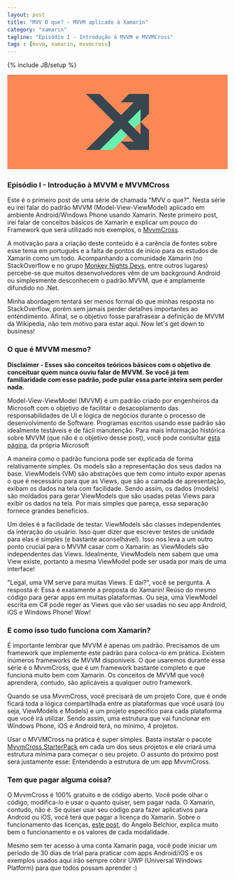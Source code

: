 ```yaml
---
layout: post
title: "MVV O que? - MVVM aplicado à Xamarin"
category: "xamarin"
tagline: "Episódio I - Introdução à MVVM e MVVMCross"
tags : [mvvm, xamarin, mvvmcross]
---
```

{% include JB/setup %}

![Cover](/assets/covers/mvvmwhat.png)

### Episódio I - Introdução à MVVM e MVVMCross

Este é o primeiro post de uma série de chamada "MVV o que?". Nesta série eu irei falar do padrão MVVM (Model-View-ViewModel) aplicado em ambiente Android/Windows Phone usando Xamarin. Neste primeiro post, irei falar de conceitos básicos de Xamarin e explicar um pouco do Framework que será utilizado nos exemplos, o [MvvmCross](https://github.com/MvvmCross/MvvmCross). 

A motivação para a criação deste conteúdo é a carência de fontes sobre esse tema em português e a falta de pontos de início para os estudos de Xamarin como um todo. Acompanhando a comunidade Xamarin (no StackOverflow e no grupo [Monkey Nights Devs](https://www.facebook.com/groups/MonkeyNightsDevs/), entre outros lugares) percebe-se que muitos desenvolvedores vêm de um background Android ou simplesmente desconhecem o padrão MVVM, que é amplamente difundido no .Net. 

Minha abordagem tentará ser menos formal do que minhas resposta no StackOverflow, porém sem jamais perder detalhes importantes ao entendimento. Afinal, se o objetivo fosse parafrasear a definição de MVVM da Wikipedia, não tem motivo para estar aqui. Now let's get down to business!


### O que é MVVM mesmo?

**Disclaimer - Esses são conceitos teóricos básicos com o objetivo de conceituar quem nunca ouviu falar de MVVM. Se você já tem familiaridade com esse padrão, pode pular essa parte inteira sem perder nada.**

Model-View-ViewModel (MVVM) é um padrão criado por engenheiros da Microsoft com o objetivo de facilitar o desacoplamento das responsabilidades de UI e lógica de negócios durante o processo de desenvolvimento de Software. Programas escritos usando esse padrão são idealmente testáveis e de fácil manutenção. Para mais informação histórica sobre MVVM (que não é o objetivo desse post), você pode consultar [esta página](https://msdn.microsoft.com/en-us/library/hh848246.aspx), da própria Microsoft

A maneira como o padrão funciona pode ser explicada de forma relativamente simples. Os models são a representação dos seus dados na base. ViewModels (VM) são abstrações que tem como intuito expor apenas o que é necessário para que as Views, que são a camada de apresentação, exibam os dados na tela com facilidade. Sendo assim, os dados (models) são moldados para gerar ViewModels que são usadas pelas Views para exibir os dados na tela. Por mais simples que pareça, essa separação fornece grandes benefícios.

Um deles é a facilidade de testar. ViewModels são classes independentes da interação do usuário. Isso quer dizer que escrever testes de unidade para elas é simples (e bastante aconselhável). Isso nos leva a um outro ponto crucial para o MVVM casar com o Xamarin: as ViewModels são independentes das Views. Idealmente, ViewModels nem sabem que uma View existe, portanto a mesma ViewModel pode ser usada por mais de uma interface!

"Legal, uma VM serve para muitas Views. E dai?", você se pergunta. A resposta é: Essa é exatamente a proposta do Xamarin! Reúso do mesmo código para gerar apps em muitas plataformas. Ou seja, uma ViewModel escrita em C# pode reger as Views que vão ser usadas no seu app Android, iOS e Windows Phone! Wow!

### E como isso tudo funciona com Xamarin?


É importante lembrar que MVVM é apenas um padrão. Precisamos de um framework que implemente este padrão para coloca-lo em prática. Existem inúmeros frameworks de MVVM disponíveis. O que usaremos durante essa série é o MvvmCross, que é um framework bastante completo e que funciona muito bem com Xamarin. Os conceitos de MVVM que você aprenderá, contudo, são aplicáveis a qualquer outro framework.

Quando se usa MvvmCross, você precisará de um projeto Core, que é onde ficará toda a lógica compartilhada entre as plataformas que você usará (ou seja, ViewModels e Models) e um projeto específico para cada plataforma que você irá utilizar. Sendo assim, uma estrutura que vai funcionar em Windows Phone, iOS e Android terá, no mínimo, 4 projetos.

Usar o MVVMCross na prática é super simples. Basta instalar o pacote [MvvmCross.StarterPack](https://www.nuget.org/packages/MvvmCross.StarterPack/) em cada um dos seus projetos e ele criará uma estrutura mínima para começar o seu projeto. O assunto do próximo post será justamente esse: Entendendo a estrutura de um app MvvmCross.

### Tem que pagar alguma coisa?

O MvvmCross é 100% gratuito e de código aberto. Você pode olhar o código, modifica-lo e usar o quanto quiser, sem pagar nada. O Xamarin, contudo, não é. Se quiser usar seu código para fazer aplicativos para Android ou iOS, você terá que pagar a licença do Xamarin. Sobre o funcionamento das licenças, [este post](http://xamarinbr.azurewebsites.net/entendendo-as-licencas-do-xamarin/), do Angelo Belchior, explica muito bem o funcionamento e os valores de cada modalidade. 

Mesmo sem ter acesso à uma conta Xamarin paga, você pode iniciar um período de 30 dias de trial para praticar com apps Android/iOS e os exemplos usados aqui irão sempre cobrir UWP (Universal Windows Platform) para que todos possam aprender :)